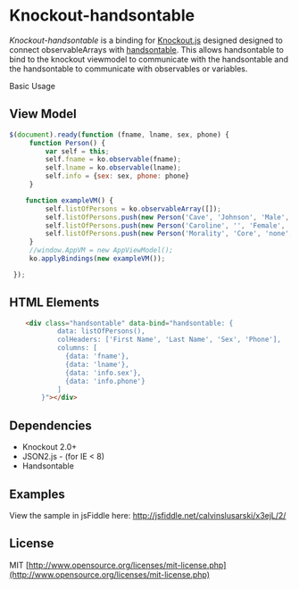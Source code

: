 Knockout-handsontable
=====================

*Knockout-handsontable* is a binding for [Knockout.js](http://knockoutjs.com/) designed  designed to connect observableArrays with [handsontable](https://github.com/warpech/jquery-handsontable).  This allows handsontable to bind to the knockout viewmodel to communicate with the handsontable and the handsontable to communicate with observables or variables.

Basic Usage


View Model
-----------
```js
$(document).ready(function (fname, lname, sex, phone) {
     function Person() {
         var self = this;
         self.fname = ko.observable(fname);
         self.lname = ko.observable(lname);
         self.info = {sex: sex, phone: phone}
     }

    function exampleVM() {
         self.listOfPersons = ko.observableArray([]);
         self.listOfPersons.push(new Person('Cave', 'Johnson', 'Male', '555-5555'));
         self.listOfPersons.push(new Person('Caroline', '', 'Female', '652-4556'));
         self.listOfPersons.push(new Person('Morality', 'Core', 'none', '555-5555'));
     }
     //window.AppVM = new AppViewModel();
     ko.applyBindings(new exampleVM());

 });

```

HTML Elements
-----------
```html
    <div class="handsontable" data-bind="handsontable: {
            data: listOfPersons(),
            colHeaders: ['First Name', 'Last Name', 'Sex', 'Phone'],
            columns: [
              {data: 'fname'},
              {data: 'lname'},
              {data: 'info.sex'},
              {data: 'info.phone'}
            ]
        }"></div>
```


Dependencies
------------
* Knockout 2.0+
* JSON2.js - (for IE < 8)
* Handsontable


Examples
--------

View the sample in jsFiddle here: <http://jsfiddle.net/calvinslusarski/x3ejL/2/>

License
-------
MIT [http://www.opensource.org/licenses/mit-license.php](http://www.opensource.org/licenses/mit-license.php)
